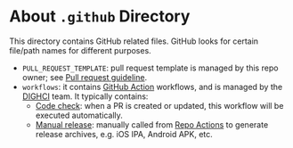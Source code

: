 # About `.github` Directory

This directory contains GitHub related files. GitHub looks for certain file/path names for different purposes.

- `PULL_REQUEST_TEMPLATE`: pull request template is managed by this repo owner; see [Pull request guideline](../Documents/pull-request-guideline.md).
- `workflows`: it contains [GitHub Action](https://docs.github.com/en/actions/learn-github-actions) workflows, and is managed by the [DIGHCI](https://elilillyco.slack.com/archives/GNB92AUUX) team. It typically contains:
  - [Code check](workflows/ci.yml): when a PR is created or updated, this workflow will be executed automatically.
  - [Manual release](workflows/virtualrelease.yml): manually called from [Repo Actions](https://github.com/EliLillyCo/GCSP_VC_APP_IOS/actions/workflows/virtualrelease.yml) to generate release archives, e.g. iOS IPA, Android APK, etc.
